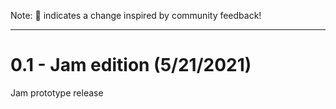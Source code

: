 Note: 📢 indicates a change inspired by community feedback!


---------- 
# 0.1 - Jam edition (5/21/2021)
Jam prototype release
